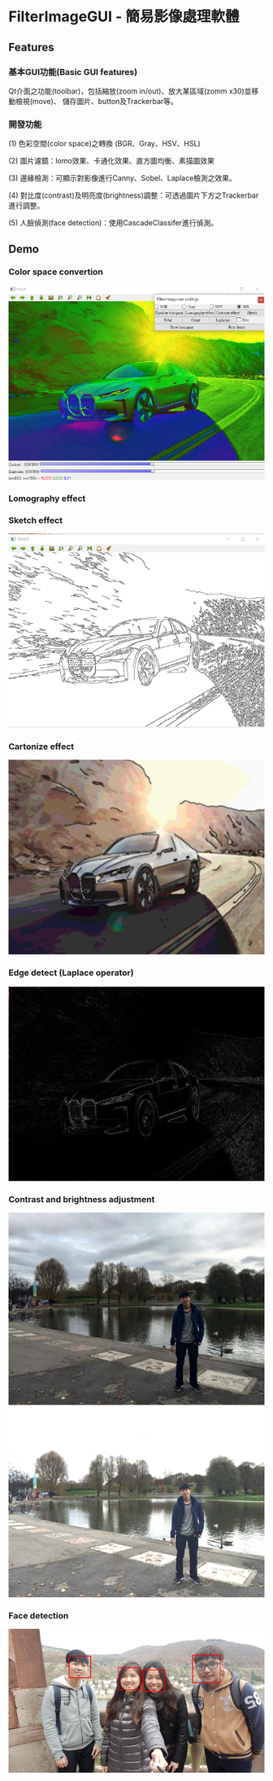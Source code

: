 ﻿# FilterImageGUI - 簡易影像處理軟體

## Features

### 基本GUI功能(Basic GUI features)
 Qt介面之功能(toolbar)，包括縮放(zoom in/out)、放大某區域(zomm x30)並移動檢視(move)、
 儲存圖片、button及Trackerbar等。
 
### 開發功能
(1) 色彩空間(color space)之轉換 (BGR、Gray、HSV、HSL)

(2) 圖片濾鏡：lomo效果、卡通化效果、直方圖均衡、素描圖效果

(3) 邊緣檢測：可顯示對影像進行Canny、Sobel、Laplace檢測之效果。

(4) 對比度(contrast)及明亮度(brightness)調整：可透過圖片下方之Trackerbar進行調整。

(5) 人臉偵測(face detection)：使用CascadeClassifer進行偵測。


## Demo
### Color space convertion
![image](https://github.com/sfwang20/FilterImageGUI/blob/master/demo/hsv.png)

### Lomography effect


### Sketch effect
![image](https://github.com/sfwang20/FilterImageGUI/blob/master/demo/sketch.png)

### Cartonize effect
![image](https://github.com/sfwang20/FilterImageGUI/blob/master/demo/cartonize.png)

### Edge detect (Laplace operator)
![image](https://github.com/sfwang20/FilterImageGUI/blob/master/demo/laplacian.png)

### Contrast and brightness adjustment
![image](https://github.com/sfwang20/FilterImageGUI/blob/master/demo/contrast.png)

### Face detection
![image](https://github.com/sfwang20/FilterImageGUI/blob/master/demo/faceDetect.png)

